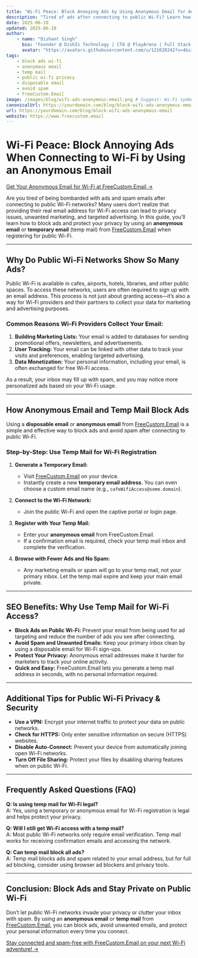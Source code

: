 ```yaml
---
title: "Wi-Fi Peace: Block Annoying Ads by Using Anonymous Email for Access"
description: "Tired of ads after connecting to public Wi-Fi? Learn how using an anonymous email or temp mail from FreeCustom.Email for Wi-Fi registration can help you avoid spam and targeted advertising."
date: 2025-06-10
updated: 2025-06-10
author:
    - name: "Dishant Singh"
      bio: "Founder @ DishIs Technology | CTO @ PlayArena | Full Stack & Python Developer | ML/ DL Developer | Problem Solver | Math & Science Teacher"
      avatar: "https://avatars.githubusercontent.com/u/121028242?v=4&size=64"
tags:
    - block ads wi-fi
    - anonymous email
    - temp mail
    - public wi-fi privacy
    - disposable email
    - avoid spam
    - FreeCustom.Email
image: /images/blog/wifi-ads-anonymous-email.png # Suggest: Wi-Fi symbol, ad block icon, shield
canonicalUrl: https://yourdomain.com/blog/block-wifi-ads-anonymous-email
url: https://yourdomain.com/blog/block-wifi-ads-anonymous-email
website: https://www.freecustom.email
---
```


# Wi-Fi Peace: Block Annoying Ads When Connecting to Wi-Fi by Using an Anonymous Email

[Get Your Anonymous Email for Wi-Fi at FreeCustom.Email →](https://www.freecustom.email)

Are you tired of being bombarded with ads and spam emails after connecting to public Wi-Fi networks? Many users don’t realize that providing their real email address for Wi-Fi access can lead to privacy issues, unwanted marketing, and targeted advertising. In this guide, you’ll learn how to block ads and protect your privacy by using an **anonymous email** or **temporary email** (temp mail) from [FreeCustom.Email](https://www.freecustom.email) when registering for public Wi-Fi.

---

## Why Do Public Wi-Fi Networks Show So Many Ads?

Public Wi-Fi is available in cafes, airports, hotels, libraries, and other public spaces. To access these networks, users are often required to sign up with an email address. This process is not just about granting access—it’s also a way for Wi-Fi providers and their partners to collect your data for marketing and advertising purposes.

### Common Reasons Wi-Fi Providers Collect Your Email:

1.  **Building Marketing Lists:** Your email is added to databases for sending promotional offers, newsletters, and advertisements.
2.  **User Tracking:** Your email can be linked with other data to track your visits and preferences, enabling targeted advertising.
3.  **Data Monetization:** Your personal information, including your email, is often exchanged for free Wi-Fi access.

As a result, your inbox may fill up with spam, and you may notice more personalized ads based on your Wi-Fi usage.

---

## How Anonymous Email and Temp Mail Block Ads

Using a **disposable email** or **anonymous email** from [FreeCustom.Email](https://www.freecustom.email) is a simple and effective way to block ads and avoid spam after connecting to public Wi-Fi.

### Step-by-Step: Use Temp Mail for Wi-Fi Registration

1.  **Generate a Temporary Email:**
    - Visit [FreeCustom.Email](https://www.freecustom.email) on your device.
    - Instantly create a new **temporary email address**. You can even choose a custom email name (e.g., `cafeWifiAccess@some.domain`).

2.  **Connect to the Wi-Fi Network:**
    - Join the public Wi-Fi and open the captive portal or login page.

3.  **Register with Your Temp Mail:**
    - Enter your **anonymous email** from FreeCustom.Email.
    - If a confirmation email is required, check your temp mail inbox and complete the verification.

4.  **Browse with Fewer Ads and No Spam:**
    - Any marketing emails or spam will go to your temp mail, not your primary inbox. Let the temp mail expire and keep your main email private.

---

## SEO Benefits: Why Use Temp Mail for Wi-Fi Access?

- **Block Ads on Public Wi-Fi:** Prevent your email from being used for ad targeting and reduce the number of ads you see after connecting.
- **Avoid Spam and Unwanted Emails:** Keep your primary inbox clean by using a disposable email for Wi-Fi sign-ups.
- **Protect Your Privacy:** Anonymous email addresses make it harder for marketers to track your online activity.
- **Quick and Easy:** FreeCustom.Email lets you generate a temp mail address in seconds, with no personal information required.

---

## Additional Tips for Public Wi-Fi Privacy & Security

- **Use a VPN:** Encrypt your internet traffic to protect your data on public networks.
- **Check for HTTPS:** Only enter sensitive information on secure (HTTPS) websites.
- **Disable Auto-Connect:** Prevent your device from automatically joining open Wi-Fi networks.
- **Turn Off File Sharing:** Protect your files by disabling sharing features when on public Wi-Fi.

---

## Frequently Asked Questions (FAQ)

**Q: Is using temp mail for Wi-Fi legal?**  
A: Yes, using a temporary or anonymous email for Wi-Fi registration is legal and helps protect your privacy.

**Q: Will I still get Wi-Fi access with a temp mail?**  
A: Most public Wi-Fi networks only require email verification. Temp mail works for receiving confirmation emails and accessing the network.

**Q: Can temp mail block all ads?**  
A: Temp mail blocks ads and spam related to your email address, but for full ad blocking, consider using browser ad blockers and privacy tools.

---

## Conclusion: Block Ads and Stay Private on Public Wi-Fi

Don’t let public Wi-Fi networks invade your privacy or clutter your inbox with spam. By using an **anonymous email** or **temp mail** from [FreeCustom.Email](https://www.freecustom.email), you can block ads, avoid unwanted emails, and protect your personal information every time you connect.

[Stay connected and spam-free with FreeCustom.Email on your next Wi-Fi adventure! →](https://www.freecustom.email)